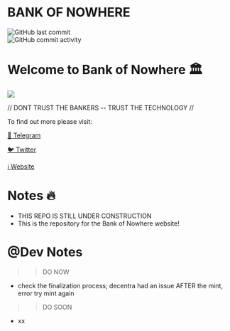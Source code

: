 # **BANK OF NOWHERE**
<img alt="GitHub last commit" src="https://img.shields.io/github/last-commit/s0crates-eth/BON-WORLD?color=orange&label=BON%20was%20here%20%3D%3E&style=plastic"><br><img alt="GitHub commit activity" src="https://img.shields.io/github/commit-activity/y/s0crates-eth/BON-WORLD?color=orange&label=commits%20so%20far%20%3D%3E&style=plastic">

# Welcome to Bank of Nowhere 🏛️

![](https://pbs.twimg.com/profile_banners/1543484568917135361/1671210983/1500x500)

// DONT TRUST THE BANKERS -- TRUST THE TECHNOLOGY //

To find out more please visit:

[💬 Telegram](https://t.me/BankOfNowhereChat)

[🐦 Twitter](https://twitter.com/bankofnowhere)

[ℹ️ Website](https://bankofnowhere.world)

# Notes 🔥

- THIS REPO IS STILL UNDER CONSTRUCTION
- This is the repository for the Bank of Nowhere website! 

# @Dev Notes
>> DO NOW
- check the finalization process; decentra had an issue AFTER the mint, error try mint again
>> DO SOON
- xx



